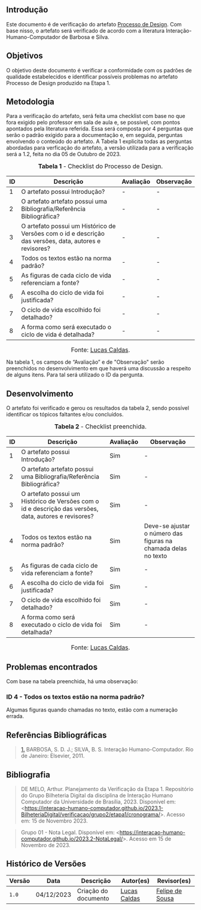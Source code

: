 ## Introdução

Este documento é de verificação do artefato [Processo de Design](../../../planejamento/processo-design.md). Com base nisso, o artefato será verificado de acordo com a literatura Interação-Humano-Computador de Barbosa e Silva.

## Objetivos

O objetivo deste documento é verificar a conformidade com os padrões de qualidade estabelecidos e identificar possíveis problemas no artefato Processo de Design produzido na Etapa 1.

## Metodologia

Para a verificação do artefato, será feita uma checklist com base no que fora exigido pelo professor em sala de aula e, se possível, com pontos apontados pela literatura referida. Essa será composta por 4 perguntas que serão o padrão exigido para a documentação e, em seguida, perguntas envolvendo o conteúdo do artefato. A Tabela 1 explicita todas as perguntas abordadas para verficação do artefato, a versão utilizada para a verificação será a 1.2, feita no dia 05 de Outubro de 2023.

<font size="3"><p style="text-align: center"><b>Tabela 1</b> - Checklist do Processo de Design. </p></font>

| ID  | Descrição     | Avaliação | Observação |
|-----| --------------------------------------------------------------------------------------------------------------- | --------- | --------- |
| 1   | O artefato possui Introdução?                                                                          | -        | - |
| 2   | O artefato artefato possui uma Bibliografia/Referência Bibliográfica?                                  | -        | - |
| 3   | O artefato possui um Histórico de Versões com o id e descrição das versões, data, autores e revisores? | -        | - |
| 4   | Todos os textos estão na norma padrão?                                                                 | -        | - |
| 5   | As figuras de cada ciclo de vida referenciam a fonte?                     | -        | - |
| 6   | A escolha do ciclo de vida foi justificada?                                       | -        | - |
| 7   | O ciclo de vida escolhido foi detalhado?             | -        | - |
| 8   | A forma como será executado o ciclo de vida é detalhada?                       | -        | - |


<font size="3"><p style="text-align: center">Fonte: [Lucas Caldas](https://github.com/lucascaldasb).</p></font>

Na tabela 1, os campos de “Avaliação” e de "Observação" serão preenchidos no desenvolvimento em que haverá uma discussão a respeito de alguns itens. Para tal será utilizado o ID da pergunta.

## Desenvolvimento
O artefato foi verificado e gerou os resultados da tabela 2, sendo possível identificar os tópicos faltantes e/ou concluídos.

<font size="3"><p style="text-align: center"><b>Tabela 2</b> - Checklist preenchida. </p></font> 

| ID  | Descrição     | Avaliação | Observação |
|-----| --------------------------------------------------------------------------------------------------------------- | --------- | --------- |
| 1   | O artefato possui Introdução?                                                                          | Sim        | - |
| 2   | O artefato artefato possui uma Bibliografia/Referência Bibliográfica?                                  | Sim        | - |
| 3   | O artefato possui um Histórico de Versões com o id e descrição das versões, data, autores e revisores? | Sim        | - |
| 4   | Todos os textos estão na norma padrão?                                                                 | Sim       | Deve-se ajustar o número das figuras na chamada delas no texto |
| 5   | As figuras de cada ciclo de vida referenciam a fonte?                                                  | Sim        | - |
| 6   | A escolha do ciclo de vida foi justificada?                             | Sim        | - |
| 7   | O ciclo de vida escolhido foi detalhado?             | Sim        | - |
| 8   | A forma como será executado o ciclo de vida foi detalhada?                       | Sim        | - |

<font size="3"><p style="text-align: center">Fonte: [Lucas Caldas](https://github.com/lucascaldasb).</p></font>

## Problemas encontrados
Com base na tabela preenchida, há uma observação:

### ID 4 - Todos os textos estão na norma padrão?
Algumas figuras quando chamadas no texto, estão com a numeração errada.

## Referências Bibliográficas
> <a id="REF1" href="#anchor_1">1.</a> BARBOSA, S. D. J.; SILVA, B. S. Interação Humano-Computador. Rio de Janeiro: Elsevier, 2011.

## Bibliografia

> DE MELO, Arthur. Planejamento da Verificação da Etapa 1. Repositório do Grupo Bilheteria Digital da disciplina de Interação Humano Computador da Universidade de Brasília, 2023. Disponível em: <<https://interacao-humano-computador.github.io/2023.1-BilheteriaDigital/verificacao/grupo2/etapa1/cronograma/>>. Acesso em: 15 de Novembro 2023.

>Grupo 01 - Nota Legal. Disponível em: <<https://interacao-humano-computador.github.io/2023.2-NotaLegal/>>. Acesso em 15 de Novembro de 2023.

## Histórico de Versões

Versão  |   Data   | Descrição | Autor(es) | Revisor(es)
--------- | ------ | ------ | ---------- | ----------
 `1.0` | 04/12/2023 | Criação do documento | [Lucas Caldas](https://github.com/lucascaldasb) | [Felipe de Sousa](https://github.com/fsousac) |
